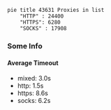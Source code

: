 
```mermaid
pie title 43631 Proxies in list
    "HTTP" : 24400
    "HTTPS": 6280
    "SOCKS" : 17908
```

### Some Info
#### Average Timeout

- mixed: 3.0s
- http: 1.5s
- https: 8.6s
- socks: 6.2s